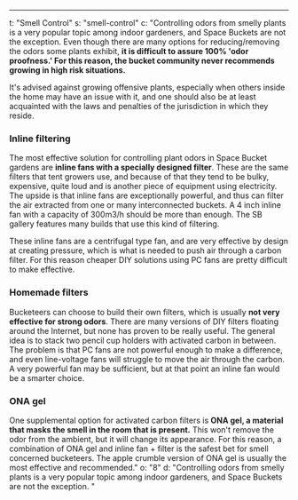 ---
t: "Smell Control"
s: "smell-control"
c: "Controlling odors from smelly plants is a very popular topic among indoor gardeners, and Space Buckets are not the exception. Even though there are many options for reducing/removing the odors some plants exhibit, <strong>it is difficult to assure 100% 'odor proofness.' For this reason, the bucket community never recommends growing in high risk situations.</strong>

It's advised against growing offensive plants, especially when others inside the home may have an issue with it, and one should also be at least acquainted with the laws and penalties of the jurisdiction in which they reside.

<h3>Inline filtering</h3>
The most effective solution for controlling plant odors in Space Bucket gardens are <strong>inline fans with a specially designed filter</strong>. These are the same filters that tent growers use, and because of that they tend to be bulky, expensive, quite loud and is another piece of equipment using electricity. The upside is that inline fans are exceptionally powerful, and thus can filter the air extracted from one or many interconnected buckets. A 4 inch inline fan with a capacity of 300m3/h should be more than enough. The SB gallery features many builds that use this kind of filtering.

These inline fans are a centrifugal type fan, and are very effective by design at creating pressure, which is what is needed to push air through a carbon filter. For this reason cheaper DIY solutions using PC fans are pretty difficult to make effective.

<h3>Homemade filters</h3>
Bucketeers can choose to build their own filters, which is usually <strong>not very effective for strong odors</strong>. There are many versions of DIY filters floating around the Internet, but none has proven to be really useful. The general idea is to stack two pencil cup holders with activated carbon in between. The problem is that PC fans are not powerful enough to make a difference, and even line-voltage fans will struggle to move the air through the carbon. A very powerful fan may be sufficient, but at that point an inline fan would be a smarter choice.

<h3>ONA gel</h3>
One supplemental option for activated carbon filters is <strong>ONA gel, a material that masks the smell in the room that is present.</strong> This won't remove the odor from the ambient, but it will change its appearance. For this reason, a combination of ONA gel and inline fan + filter is the safest bet for smell concerned bucketeers. The apple crumble version of ONA gel is usually the most effective and recommended."
o: "8"
d: "Controlling odors from smelly plants is a very popular topic among indoor gardeners, and Space Buckets are not the exception. "